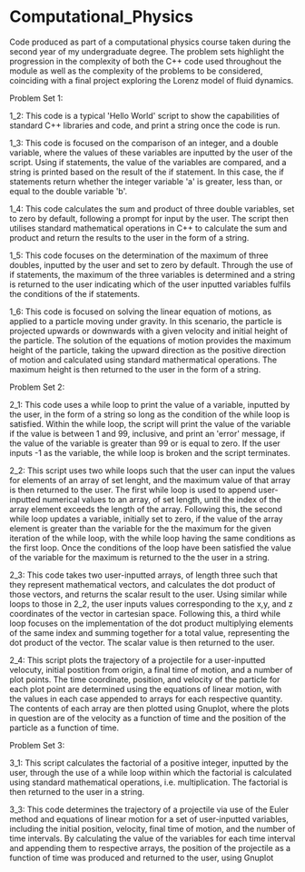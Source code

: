 # Computational_Physics
Code produced as part of a computational physics course taken during the second year of my undergraduate degree. The problem sets highlight the progression in the complexity of  both the C++ code used throughout the module as well as the complexity of the problems to be considered, coinciding with a final project exploring the Lorenz model of fluid dynamics.

Problem Set 1:

1_2: This code is a typical 'Hello World' script to show the capabilities of standard C++ libraries and code, and print a string once the code is run.

1_3: This code is focused on the comparison of an integer, and a double variable, where the values of these variables are inputted by the user of the script. Using if statements, the value of the variables are compared, and a string is printed based on the result of the if statement. In this case, the if statements return whether the integer variable 'a' is greater, less than, or equal to the double variable 'b'.

1_4: This code calculates the sum and product of three double variables, set to zero by default, following a prompt for input by the user. The script then utilises standard mathematical operations in C++ to calculate the sum and product and return the results to the user in the form of a string.

1_5: This code focuses on the determination of the maximum of three doubles, inputted by the user and set to zero by default. Through the use of if statements, the maximum of the three variables is determined and a string is returned to the user indicating which of the user inputted variables fulfils the conditions of the if statements.

1_6: This code is focused on solving the linear equation of motions, as applied to a particle moving under gravity. In this scenario, the particle is projected upwards or downwards with a given velocity and initial height of the particle. The solution of the equations of motion provides the maximum height of the particle, taking the upward direction as the positive direction of motion and calculated using standard mathermatical operations. The maximum height is then returned to the user in the form of a string.

Problem Set 2:

2_1: This code uses a while loop to print the value of a variable, inputted by the user, in the form of a string so long as the condition of the while loop is satisfied. Within the while loop, the script will print the value of the variable if the value is between 1 and 99, inclusive, and print an 'error' message, if the value of the variable is greater than 99 or is equal to zero. If the user inputs -1 as the variable, the while loop is broken and the script terminates.

2_2: This script uses two while loops such that the user can input the values for elements of an array of set lenght, and the maximum value of that array is then returned to the user. The first while loop is used to append user-inputted numerical values to an array, of set length, until the index of the array element exceeds the length of the array. Following this, the second while loop updates a variable, initially set to zero, if the value of the array element is greater than the variable for the the maximum for the given iteration of the while loop, with the while loop having the same conditions as the first loop. Once the conditions of the loop have been satisfied the value of the variable for the maximum is returned to the the user in a string.

2_3: This code takes two user-inputted arrays, of length three such that they represent mathematical vectors, and calculates the dot product of those vectors, and returns the scalar result to the user. Using similar while loops to those in 2_2, the user inputs values corresponding to the x,y, and z coordinates of the vector in cartesian space. Following this, a third while loop focuses on the implementation of the dot product multiplying elements of the same index and summing together for a total value, representing the dot product of the vector. The scalar value is then returned to the user.

2_4: This script plots the trajectory of a projectile for a user-inputted velocuty, initial postition from origin, a final time of motion, and a number of plot points. The time coordinate, position, and velocity of the particle for each plot point are determined using the equations of linear motion, with the values in each case appended to arrays for each respective quantity. The contents of each array are then plotted using Gnuplot, where the plots in question are of the velocity as a function of time and the position of the particle as a function of time.

Problem Set 3:

3_1: This script calculates the factorial of a positive integer, inputted by the user, through the use of a while loop within which the factorial is calculated using standard mathematical operations, i.e. multiplication. The factorial is then returned to the user in a string.

3_3: This code determines the trajectory of a projectile via use of the Euler method and equations of linear motion for a set of user-inputted variables, including the initial position, velocity, final time of motion, and the number of time intervals. By calculating the value of the variables for each time interval and appending them to respective arrays, the position of the projectile as a function of time was produced and returned to the user, using Gnuplot
